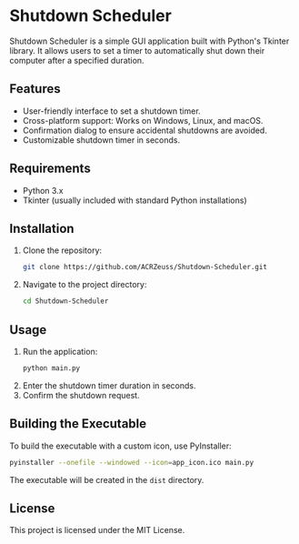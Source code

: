 
# Shutdown Scheduler

Shutdown Scheduler is a simple GUI application built with Python's Tkinter library. It allows users to set a timer to automatically shut down their computer after a specified duration.

## Features
- User-friendly interface to set a shutdown timer.
- Cross-platform support: Works on Windows, Linux, and macOS.
- Confirmation dialog to ensure accidental shutdowns are avoided.
- Customizable shutdown timer in seconds.

## Requirements
- Python 3.x
- Tkinter (usually included with standard Python installations)

## Installation
1. Clone the repository:
   ```sh
   git clone https://github.com/ACRZeuss/Shutdown-Scheduler.git
   ```
2. Navigate to the project directory:
   ```sh
   cd Shutdown-Scheduler
   ```

## Usage
1. Run the application:
   ```sh
   python main.py
   ```
2. Enter the shutdown timer duration in seconds.
3. Confirm the shutdown request.

## Building the Executable
To build the executable with a custom icon, use PyInstaller:
```sh
pyinstaller --onefile --windowed --icon=app_icon.ico main.py
```

The executable will be created in the `dist` directory.

## License
This project is licensed under the MIT License.
